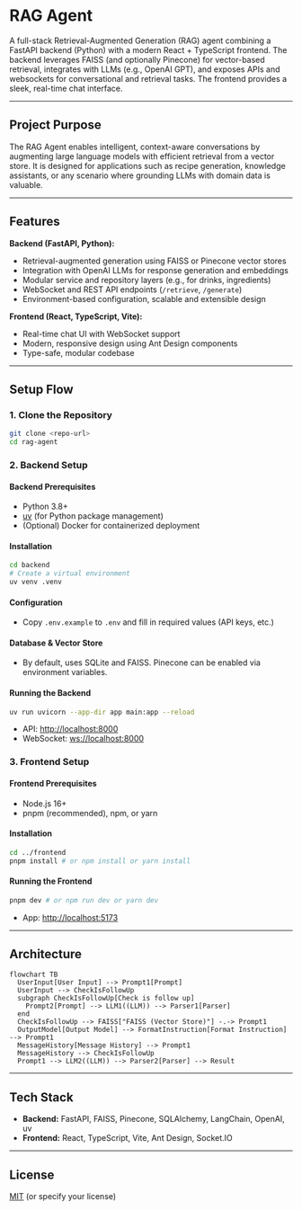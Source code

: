 # RAG Agent

A full-stack Retrieval-Augmented Generation (RAG) agent combining a FastAPI backend (Python) with a modern React + TypeScript frontend. The backend leverages FAISS (and optionally Pinecone) for vector-based retrieval, integrates with LLMs (e.g., OpenAI GPT), and exposes APIs and websockets for conversational and retrieval tasks. The frontend provides a sleek, real-time chat interface.

---

## Project Purpose

The RAG Agent enables intelligent, context-aware conversations by augmenting large language models with efficient retrieval from a vector store. It is designed for applications such as recipe generation, knowledge assistants, or any scenario where grounding LLMs with domain data is valuable.

---

## Features

**Backend (FastAPI, Python):**

- Retrieval-augmented generation using FAISS or Pinecone vector stores
- Integration with OpenAI LLMs for response generation and embeddings
- Modular service and repository layers (e.g., for drinks, ingredients)
- WebSocket and REST API endpoints (`/retrieve`, `/generate`)
- Environment-based configuration, scalable and extensible design

**Frontend (React, TypeScript, Vite):**

- Real-time chat UI with WebSocket support
- Modern, responsive design using Ant Design components
- Type-safe, modular codebase

---

## Setup Flow

### 1. Clone the Repository

```bash
git clone <repo-url>
cd rag-agent
```

### 2. Backend Setup

#### Backend Prerequisites

- Python 3.8+
- [uv](https://github.com/astral-sh/uv) (for Python package management)
- (Optional) Docker for containerized deployment

#### Installation

```bash
cd backend
# Create a virtual environment
uv venv .venv
```

#### Configuration

- Copy `.env.example` to `.env` and fill in required values (API keys, etc.)

#### Database & Vector Store

- By default, uses SQLite and FAISS. Pinecone can be enabled via environment variables.

#### Running the Backend

```bash
uv run uvicorn --app-dir app main:app --reload
```

- API: [http://localhost:8000](http://localhost:8000)
- WebSocket: [ws://localhost:8000](ws://localhost:8000)

### 3. Frontend Setup

#### Frontend Prerequisites

- Node.js 16+
- pnpm (recommended), npm, or yarn

#### Installation

```bash
cd ../frontend
pnpm install # or npm install or yarn install
```

#### Running the Frontend

```bash
pnpm dev # or npm run dev or yarn dev
```

- App: <http://localhost:5173>

---

## Architecture

```mermaid
flowchart TB
  UserInput[User Input] --> Prompt1[Prompt]
  UserInput --> CheckIsFollowUp
  subgraph CheckIsFollowUp[Check is follow up]
    Prompt2[Prompt] --> LLM1((LLM)) --> Parser1[Parser]
  end
  CheckIsFollowUp --> FAISS["FAISS (Vector Store)"] -.-> Prompt1
  OutputModel[Output Model] --> FormatInstruction[Format Instruction] --> Prompt1
  MessageHistory[Message History] --> Prompt1
  MessageHistory --> CheckIsFollowUp
  Prompt1 --> LLM2((LLM)) --> Parser2[Parser] --> Result
```

---

## Tech Stack

- **Backend:** FastAPI, FAISS, Pinecone, SQLAlchemy, LangChain, OpenAI, uv
- **Frontend:** React, TypeScript, Vite, Ant Design, Socket.IO

---

## License

[MIT](LICENSE) (or specify your license)
